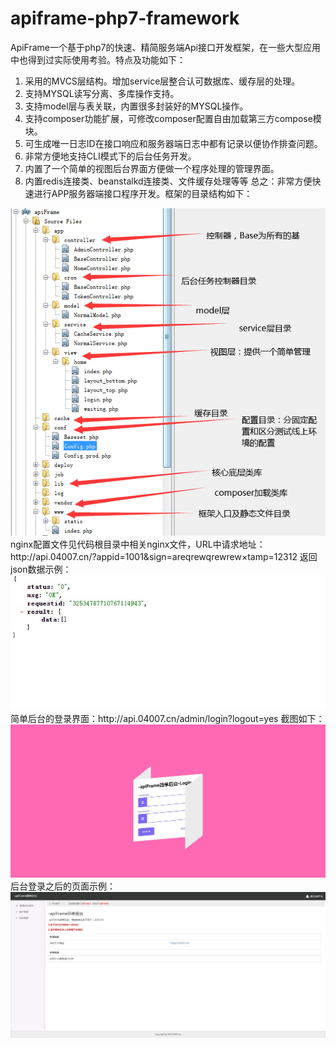 # apiframe-php7-framework
ApiFrame一个基于php7的快速、精简服务端Api接口开发框架，在一些大型应用中也得到过实际使用考验。特点及功能如下：
1. 采用的MVCS层结构。增加service层整合认可数据库、缓存层的处理。
2. 支持MYSQL读写分离、多库操作支持。
3. 支持model层与表关联，内置很多封装好的MYSQL操作。
4. 支持composer功能扩展，可修改composer配置自由加载第三方compose模块。
5. 可生成唯一日志ID在接口响应和服务器端日志中都有记录以便协作排查问题。
6. 非常方便地支持CLI模式下的后台任务开发。
7. 内置了一个简单的视图后台界面方便做一个程序处理的管理界面。
8. 内置redis连接类、beanstalkd连接类、文件缓存处理等等
总之：非常方便快速进行APP服务器端接口程序开发。框架的目录结构如下：
<img src="https://github.com/KermitCode/apiframe-php7-framework/blob/master/%E6%A1%86%E6%9E%B6%E7%9B%AE%E5%BD%95%E4%BB%8B%E7%BB%8D.png?raw=true">
nginx配置文件见代码根目录中相关nginx文件，URL中请求地址：http://api.04007.cn/?appid=1001&sign=areqrewqrewrew&timestamp=12312 返回json数据示例：
<img src="https://github.com/KermitCode/apiframe-php7-framework/blob/master/json%E5%93%8D%E5%BA%94.jpg?raw=true">
简单后台的登录界面：http://api.04007.cn/admin/login?logout=yes 截图如下：
<img src="https://github.com/KermitCode/apiframe-php7-framework/blob/master/apiFrame%E7%AE%80%E5%8D%95%E5%90%8E%E5%8F%B0-%E7%99%BB%E5%BD%95.jpg?raw=true">
后台登录之后的页面示例：
<img src="https://github.com/KermitCode/apiframe-php7-framework/blob/master/apiFrame%E7%AE%80%E5%8D%95%E5%90%8E%E5%8F%B0-%E7%95%8C%E9%9D%A2.jpg?raw=true">
